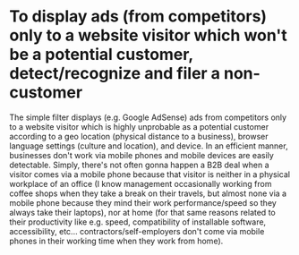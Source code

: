 # To display ads (from competitors) only to a website visitor which won't be a potential customer, detect/recognize and filer a non-customer
The simple filter displays (e.g. Google AdSense) ads from competitors only to a website visitor which is highly unprobable as a potential customer according to a geo location (physical distance to a business), browser language settings (culture and location), and device. In an efficient manner, businesses don't work via mobile phones and mobile devices are easily detectable. Simply, there's not often gonna happen a B2B deal when a visitor comes via a mobile phone because that visitor is neither in a physical workplace of an office (I know management occasionally working from coffee shops when they take a break on their travels, but almost none via a mobile phone because they mind their work performance/speed so they always take their laptops), nor at home (for that same reasons related to their productivity like e.g. speed, compatibility of installable software, accessibility, etc... contractors/self-employers don't come via mobile phones in their working time when they work from home).
